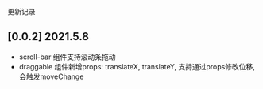 更新记录

## [0.0.2] 2021.5.8
- scroll-bar 组件支持滚动条拖动
- draggable 组件新增props: translateX, translateY, 支持通过props修改位移, 会触发moveChange